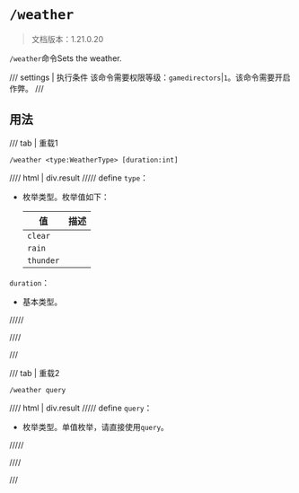 # `/weather`

> 文档版本：1.21.0.20

`/weather`命令Sets the weather.

/// settings | 执行条件
该命令需要权限等级：`gamedirectors`|`1`。该命令需要开启作弊。
///

## 用法

/// tab | 重载1
```mcfunction
/weather <type:WeatherType> [duration:int]
```

//// html | div.result
///// define
`type`：<!-- md:samp WeatherType -->

- 枚举类型。枚举值如下：

  |值|描述|
  |---|---|
  |`clear`||
  |`rain`||
  |`thunder`||


`duration`：<!-- md:samp int -->

- 基本类型。


/////

////

///

/// tab | 重载2
```mcfunction
/weather query
```

//// html | div.result
///// define
`query`：<!-- md:samp WeatherQuery -->

- 枚举类型。单值枚举，请直接使用`query`。


/////

////

///
